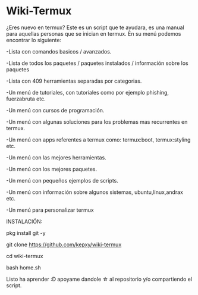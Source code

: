 <h1>Wiki-Termux</h1>

¿Eres nuevo en termux? Este es un script que te ayudara, es una manual para aquellas personas que se inician en termux.
En su menú podemos encontrar lo siguiente:

-Lista con comandos basicos / avanzados.

-Lista de todos los paquetes / paquetes instalados / información sobre los paquetes

-Lista con 409 herramientas separadas por categorias.

-Un menú de tutoriales, con tutoriales como por ejemplo phishing, fuerzabruta etc.

-Un menú con cursos de programación.

-Un menú con algunas soluciones para los problemas mas recurrentes en termux.

-Un menú con apps referentes a termux como: termux:boot, termux:styling etc.

-Un menú con las mejores herramientas.

-Un menú con los mejores paquetes.

-Un menú con pequeños ejemplos de scripts.

-Un menú con información sobre algunos sistemas, ubuntu,linux,andrax etc.

-Un menú para personalizar termux


INSTALACIÓN:

pkg install git -y

git clone https://github.com/kepxy/wiki-termux

cd wiki-termux

bash home.sh

Listo ha aprender :D apoyame dandole ☆ al repositorio y/o compartiendo el script.
